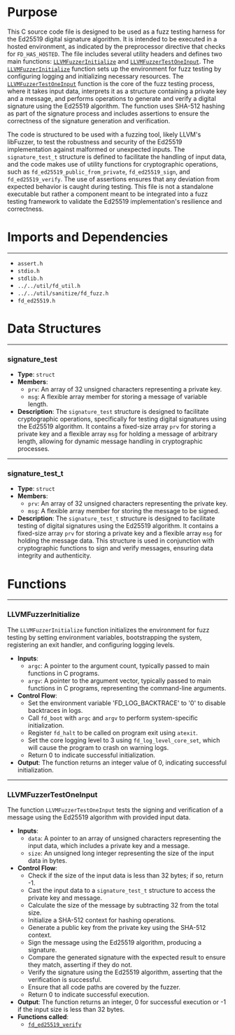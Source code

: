 # Purpose
This C source code file is designed to be used as a fuzz testing harness for the Ed25519 digital signature algorithm. It is intended to be executed in a hosted environment, as indicated by the preprocessor directive that checks for `FD_HAS_HOSTED`. The file includes several utility headers and defines two main functions: [`LLVMFuzzerInitialize`](#LLVMFuzzerInitialize) and [`LLVMFuzzerTestOneInput`](#LLVMFuzzerTestOneInput). The [`LLVMFuzzerInitialize`](#LLVMFuzzerInitialize) function sets up the environment for fuzz testing by configuring logging and initializing necessary resources. The [`LLVMFuzzerTestOneInput`](#LLVMFuzzerTestOneInput) function is the core of the fuzz testing process, where it takes input data, interprets it as a structure containing a private key and a message, and performs operations to generate and verify a digital signature using the Ed25519 algorithm. The function uses SHA-512 hashing as part of the signature process and includes assertions to ensure the correctness of the signature generation and verification.

The code is structured to be used with a fuzzing tool, likely LLVM's libFuzzer, to test the robustness and security of the Ed25519 implementation against malformed or unexpected inputs. The `signature_test_t` structure is defined to facilitate the handling of input data, and the code makes use of utility functions for cryptographic operations, such as `fd_ed25519_public_from_private`, `fd_ed25519_sign`, and `fd_ed25519_verify`. The use of assertions ensures that any deviation from expected behavior is caught during testing. This file is not a standalone executable but rather a component meant to be integrated into a fuzz testing framework to validate the Ed25519 implementation's resilience and correctness.
# Imports and Dependencies

---
- `assert.h`
- `stdio.h`
- `stdlib.h`
- `../../util/fd_util.h`
- `../../util/sanitize/fd_fuzz.h`
- `fd_ed25519.h`


# Data Structures

---
### signature\_test
- **Type**: `struct`
- **Members**:
    - `prv`: An array of 32 unsigned characters representing a private key.
    - `msg`: A flexible array member for storing a message of variable length.
- **Description**: The `signature_test` structure is designed to facilitate cryptographic operations, specifically for testing digital signatures using the Ed25519 algorithm. It contains a fixed-size array `prv` for storing a private key and a flexible array `msg` for holding a message of arbitrary length, allowing for dynamic message handling in cryptographic processes.


---
### signature\_test\_t
- **Type**: `struct`
- **Members**:
    - `prv`: An array of 32 unsigned characters representing the private key.
    - `msg`: A flexible array member for storing the message to be signed.
- **Description**: The `signature_test_t` structure is designed to facilitate testing of digital signatures using the Ed25519 algorithm. It contains a fixed-size array `prv` for storing a private key and a flexible array `msg` for holding the message data. This structure is used in conjunction with cryptographic functions to sign and verify messages, ensuring data integrity and authenticity.


# Functions

---
### LLVMFuzzerInitialize<!-- {{#callable:LLVMFuzzerInitialize}} -->
The `LLVMFuzzerInitialize` function initializes the environment for fuzz testing by setting environment variables, bootstrapping the system, registering an exit handler, and configuring logging levels.
- **Inputs**:
    - `argc`: A pointer to the argument count, typically passed to main functions in C programs.
    - `argv`: A pointer to the argument vector, typically passed to main functions in C programs, representing the command-line arguments.
- **Control Flow**:
    - Set the environment variable 'FD_LOG_BACKTRACE' to '0' to disable backtraces in logs.
    - Call `fd_boot` with `argc` and `argv` to perform system-specific initialization.
    - Register `fd_halt` to be called on program exit using `atexit`.
    - Set the core logging level to 3 using `fd_log_level_core_set`, which will cause the program to crash on warning logs.
    - Return 0 to indicate successful initialization.
- **Output**: The function returns an integer value of 0, indicating successful initialization.


---
### LLVMFuzzerTestOneInput<!-- {{#callable:LLVMFuzzerTestOneInput}} -->
The function `LLVMFuzzerTestOneInput` tests the signing and verification of a message using the Ed25519 algorithm with provided input data.
- **Inputs**:
    - `data`: A pointer to an array of unsigned characters representing the input data, which includes a private key and a message.
    - `size`: An unsigned long integer representing the size of the input data in bytes.
- **Control Flow**:
    - Check if the size of the input data is less than 32 bytes; if so, return -1.
    - Cast the input data to a `signature_test_t` structure to access the private key and message.
    - Calculate the size of the message by subtracting 32 from the total size.
    - Initialize a SHA-512 context for hashing operations.
    - Generate a public key from the private key using the SHA-512 context.
    - Sign the message using the Ed25519 algorithm, producing a signature.
    - Compare the generated signature with the expected result to ensure they match, asserting if they do not.
    - Verify the signature using the Ed25519 algorithm, asserting that the verification is successful.
    - Ensure that all code paths are covered by the fuzzer.
    - Return 0 to indicate successful execution.
- **Output**: The function returns an integer, 0 for successful execution or -1 if the input size is less than 32 bytes.
- **Functions called**:
    - [`fd_ed25519_verify`](fd_ed25519_user.c.driver.md#fd_ed25519_verify)


